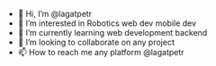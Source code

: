 - 👋 Hi, I’m @lagatpetr
- 👀 I’m interested in Robotics web dev mobile dev 
- 🌱 I’m currently learning web development backend 
- 💞️ I’m looking to collaborate on any project
- 📫 How to reach me any platform @lagatpetr

<!---
lagatpetr/lagatpetr is a ✨ special ✨ repository because its `README.md` (this file) appears on your GitHub profile.
You can click the Preview link to take a look at your changes.
--->
